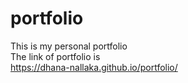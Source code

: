 # portfolio
This is my personal portfolio<br/>
The link of portfolio is <br>
https://dhana-nallaka.github.io/portfolio/
